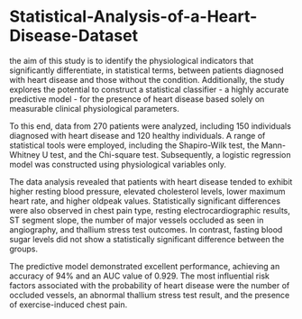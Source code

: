 # Statistical-Analysis-of-a-Heart-Disease-Dataset
the aim of this study is to identify the physiological indicators that significantly differentiate, in statistical terms, between patients diagnosed with heart disease and those without the condition. Additionally, the study explores the potential to construct a statistical classifier - a highly accurate predictive model - for the presence of heart disease based solely on measurable clinical physiological parameters.

To this end, data from 270 patients were analyzed, including 150 individuals diagnosed with heart disease and 120 healthy individuals. A range of statistical tools were employed, including the Shapiro-Wilk test, the Mann-Whitney U test, and the Chi-square test. Subsequently, a logistic regression model was constructed using physiological variables only.

The data analysis revealed that patients with heart disease tended to exhibit higher resting blood pressure, elevated cholesterol levels, lower maximum heart rate, and higher oldpeak values. Statistically significant differences were also observed in chest pain type, resting electrocardiographic results, ST segment slope, the number of major vessels occluded as seen in angiography, and thallium stress test outcomes. In contrast, fasting blood sugar levels did not show a statistically significant difference between the groups.

The predictive model demonstrated excellent performance, achieving an accuracy of 94% and an AUC value of 0.929. The most influential risk factors associated with the probability of heart disease were the number of occluded vessels, an abnormal thallium stress test result, and the presence of exercise-induced chest pain.
